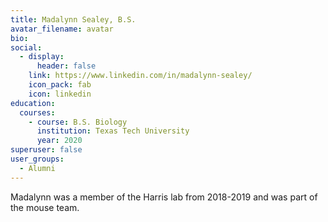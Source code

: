 ```yaml
---
title: Madalynn Sealey, B.S.
avatar_filename: avatar
bio: 
social:
  - display:
      header: false
    link: https://www.linkedin.com/in/madalynn-sealey/
    icon_pack: fab
    icon: linkedin
education:
  courses:
    - course: B.S. Biology
      institution: Texas Tech University
      year: 2020
superuser: false
user_groups:
  - Alumni
---
```

Madalynn was a member of the Harris lab from 2018-2019 and was part of the mouse team.
